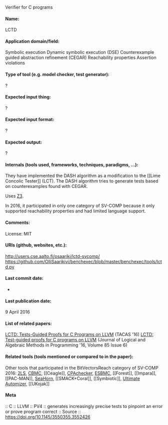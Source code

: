 Verifier for C programs

#### Name:
LCTD

#### Application domain/field:
Symbolic execution
Dynamic symbolic execution (DSE)
Counterexample guided abstraction refinement (CEGAR)
Reachability properties
Assertion violations

#### Type of tool (e.g. model checker, test generator):
?

#### Expected input thing:
?

#### Expected input format:
?

#### Expected output:
?

#### Internals (tools used, frameworks, techniques, paradigms, ...):
They have implemented the DASH algorithm as a modification to the [[Lime Concolic Tester]] (LCT). 
The DASH algorithm tries to generate tests based on counterexamples found with CEGAR. 

Uses [Z3](Solvers/SMT/Z3.md).

In 2016, it participated in only one category of SV-COMP because it only supported reachability properties and had limited language support.

#### Comments:
License: MIT

#### URIs (github, websites, etc.):
http://users.cse.aalto.fi/osaariki/lctd-svcomp/
https://github.com/OlliSaarikivi/benchexec/blob/master/benchexec/tools/lctd.py

#### Last commit date:
-

#### Last publication date:
9 April 2016

#### List of related papers:
[LCTD: Tests-Guided Proofs for C Programs on LLVM](https://doi.org/10.1007/978-3-662-49674-9_62) (TACAS '16)
[LCTD: Test-guided proofs for C programs on LLVM](https://doi.org/10.1016/j.jlamp.2015.10.010) (Journal of Logical and Algebraic Methods in Programming '16, Volume 85 Issue 6)

#### Related tools (tools mentioned or compared to in the paper):
Other tools that participated in the BitVectorsReach category of SV-COMP 2016: [2LS](2LS.md), [CBMC](Checkers/CBMC.md), [[Ceagle]], [CPAchecker](Checkers/CPAchecker.md), [ESBMC](ESBMC.md), [[Forest]], [[Impara]], [[PAC-MAN]], [SeaHorn](Checkers/SeaHorn.md), [[SMACK+Coral]], [[Symbiotic]], [Ultimate Automizer](Ultimate%20Automizer.md), [[UKojak]]

#### Meta
:: C
:: LLVM
:: PV4 :: generates increasingly precise tests to pinpoint an error or prove program correct
:: Source :: https://doi.org/10.1145/3550355.3552426